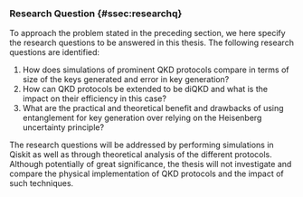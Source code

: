 ### Research Question {#ssec:researchq}

To approach the problem stated in the preceding section, we here specify the
research questions to be answered in this thesis. The following research questions
are identified:

1. How does simulations of prominent QKD protocols compare in terms of size of
   the keys generated and error in key generation?
2. How can QKD protocols be extended to be diQKD and what is the impact on their
   efficiency in this case?
3. What are the practical and theoretical benefit and drawbacks of using
   entanglement for key generation over relying on the Heisenberg uncertainty
   principle?

The research questions will be addressed by performing simulations in Qiskit as
well as through theoretical analysis of the different protocols. Although
potentially of great significance, the thesis will not investigate and compare
the physical implementation of QKD protocols and the impact of such techniques.
